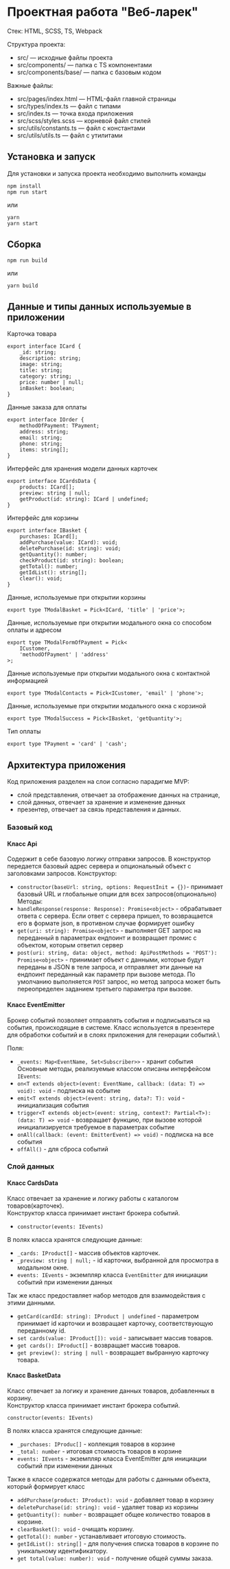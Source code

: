 # Проектная работа "Веб-ларек"

Стек: HTML, SCSS, TS, Webpack

Структура проекта:

- src/ — исходные файлы проекта
- src/components/ — папка с TS компонентами
- src/components/base/ — папка с базовым кодом

Важные файлы:

- src/pages/index.html — HTML-файл главной страницы
- src/types/index.ts — файл с типами
- src/index.ts — точка входа приложения
- src/scss/styles.scss — корневой файл стилей
- src/utils/constants.ts — файл с константами
- src/utils/utils.ts — файл с утилитами

## Установка и запуск

Для установки и запуска проекта необходимо выполнить команды

```
npm install
npm run start
```

или

```
yarn
yarn start
```

## Сборка

```
npm run build
```

или

```
yarn build
```

## Данные и типы данных используемые в приложении

Карточка товара

```
export interface ICard {
	_id: string;
	description: string;
	image: string;
	title: string;
	category: string;
	price: number | null;
	inBasket: boolean;
}
```

Данные заказа для оплаты

```
export interface IOrder {
	methodOfPayment: TPayment;
	address: string;
	email: string;
	phone: string;
	items: string[];
}
```

Интерфейс для хранения модели данных карточек

```
export interface ICardsData {
	products: ICard[];
	preview: string | null;
	getProduct(id: string): ICard | undefined;
}
```

Интерфейс для корзины

```
export interface IBasket {
	purchases: ICard[];
	addPurchase(value: ICard): void;
	deletePurchase(id: string): void;
	getQuantity(): number;
	checkProduct(id: string): boolean;
	getTotal(): number;
	getIdList(): string[];
	clear(): void;
}
```

Данные, используемые при открытии корзины

```
export type TModalBasket = Pick<ICard, 'title' | 'price'>;
```

Данные, используемые при открытии модального окна со способом оплаты и адресом

```
export type TModalFormOfPayment = Pick<
	ICustomer,
	'methodOfPayment' | 'address'
>;
```

Данные используемые при открытии модального окна с контактной информацией

```
export type TModalContacts = Pick<ICustomer, 'email' | 'phone'>;
```

Данные, используемые при открытии модального окна с корзиной

```
export type TModalSuccess = Pick<IBasket, 'getQuantity'>;
```

Тип оплаты

```
export type TPayment = 'card' | 'cash';
```

## Архитектура приложения

Код приложения разделен на слои согласно парадигме MVP:

- слой представления, отвечает за отображение данных на странице,
- слой данных, отвечает за хранение и изменение данных
- презентер, отвечает за связь представления и данных.

### Базовый код

#### Класс Api

Содержит в себе базовую логику отправки запросов. В конструктор передается базовый адрес сервера и опциональный объект с заголовками запросов.
Конструктор:

- `constructor(baseUrl: string, options: RequestInit = {})`- принимает базовый URL и глобальные опции для всех запросов(опционально)
  Методы:
- `handleResponse(response: Response): Promise<object>` - обрабатывает ответа с сервера. Если ответ с сервера пришел, то возвращается его в формате json, в противном случае формирует ошибку
- `get(uri: string): Promise<object>` - выполняет GET запрос на переданный в параметрах ендпоинт и возвращает промис с объектом, которым ответил сервер
- `post(uri: string, data: object, method: ApiPostMethods = 'POST'): Promise<object>` - принимает объект с данными, которые будут переданы в JSON в теле запроса, и отправляет эти данные на ендпоинт переданный как параметр при вызове метода. По умолчанию выполняется `POST` запрос, но метод запроса может быть переопределен заданием третьего параметра при вызове.

#### Класс EventEmitter

Брокер событий позволяет отправлять события и подписываться на события, происходящие в системе. Класс используется в презентере для обработки событий и в слоях приложения для генерации событий.\

Поля:

- `_events: Map<EventName, Set<Subscriber>>` - хранит события
  Основные методы, реализуемые классом описаны интерфейсом `IEvents`:
- `on<T extends object>(event: EventName, callback: (data: T) => void): void` - подписка на событие
- `emit<T extends object>(event: string, data?: T): void` - инициализация события
- `trigger<T extends object>(event: string, context?: Partial<T>): (data: T) => void` - возвращает функцию, при вызове которой инициализируется требуемое в параметрах событие
- `onAll(callback: (event: EmitterEvent) => void)` - подписка на все события
- `offAll()` - для сброса событий

### Слой данных

#### Класс CardsData

Класс отвечает за хранение и логику работы с каталогом товаров(карточек).\
Конструктор класса принимает инстант брокера событий.

- `constructor(events: IEvents)`

В полях класса хранятся следующие данные:

- `_cards: IProduct[]` - массив объектов карточек.
- `_preview: string | null;` - id карточки, выбранной для просмотра в модальном окне.
- `events: IEvents` - экземпляр класса `EventEmitter` для инициации событий при изменении данных

Так же класс предоставляет набор методов для взаимодействия с этими данными.

- `getCard(cardId: string): IProduct | undefined` - параметром принимает id карточки и возвращает карточку, соответствующую переданному id.
- `set cards(value: IProduct[]): void` - записывает массив товаров.
- `get cards(): IProduct[]` - возвращает массив товаров.
- `get preview(): string | null` - возвращает выбранную карточку товара.

#### Класс BasketData

Класс отвечает за логику и хранение данных товаров, добавленных в корзину.\
Конструктор класса принимает инстант брокера событий.

`constructor(events: IEvents)`

В полях класса хранятся следующие данные:

- `_purchases: IProduc[]` - коллекция товаров в корзине
- `_total: number` - итоговая стоимость товаров в корзине
- `events: IEvents` - экземпляр класса EventEmitter для инициации событий при изменении данных

Также в классе содержатся методы для работы с данными объекта, который формирует класс

- `addPurchase(product: IProduct): void` - добавляет товар в корзину
- `deletePurchase(id: string): void` - удаляет товар из корзины
- `getQuantity(): number` - возвращает общее количество товаров в корзине.
- `clearBasket(): void` - очищать корзину.
- `getTotal(): number` - устанавливает итоговую стоимость.
- `getIdList(): string[]` - для получения списка товаров в корзине по уникальному идентификатору.
- `get total(value: number): void` - получение общей суммы заказа.
